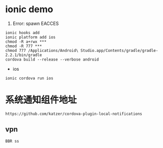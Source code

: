 # ionic demo

1. Error: spawn EACCES
```
ionic hooks add
ionic platform add ios
chmod -R a+rwx ***
chmod -R 777 ***
chmod 777 /Applications/Android\ Studio.app/Contents/gradle/gradle-2.2.1/bin/gradle
cordova build --release --verbose android
```

- ios
```
ionic cordova run ios
```

# 系统通知组件地址
```
https://github.com/katzer/cordova-plugin-local-notifications
```

## vpn
```
BBR ss
```